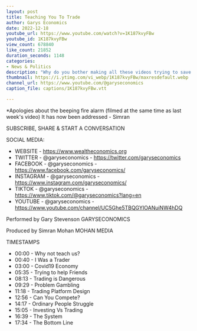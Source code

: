 ```yaml
---
layout: post
title: Teaching You To Trade
author: Garys Economics
date: 2022-12-18
youtube_url: https://www.youtube.com/watch?v=1K187kvyFBw
youtube_id: 1K187kvyFBw
view_count: 678840
like_count: 21852
duration_seconds: 1148
categories:
- News & Politics
description: "Why do you bother making all these videos trying to save the economy? if you're such a good trader why don't you just teach us all to trade and then we could all be millionaires..."
thumbnail: https://i.ytimg.com/vi_webp/1K187kvyFBw/maxresdefault.webp
channel_url: https://www.youtube.com/@garyseconomics
caption_file: captions/1K187kvyFBw.vtt

---
```


*Apologies about the beeping fire alarm (filmed at the same time as last week's video) It has now been addressed - Simran


SUBSCRIBE, SHARE & START A CONVERSATION


SOCIAL MEDIA:
- WEBSITE - https://www.wealtheconomics.org
- TWITTER - @garyseconomics - https://twitter.com/garyseconomics
- FACEBOOK - @garyseconomics - https://www.facebook.com/garyseconomics/
- INSTAGRAM - @garyseconomics - https://www.instagram.com/garyseconomics/
- TIKTOK - @garyseconomics - https://www.tiktok.com/@garyseconomics?lang=en
- YOUTUBE - @garyseconomics - https://www.youtube.com/channel/UC5Ghe5TBQGYIOANuiNW4hDQ


Performed by Gary Stevenson
GARYSECONOMICS


Produced by Simran Mohan
MOHAN MEDIA


TIMESTAMPS
- 00:00 - Why not teach us?
- 00:40 - I Was a Trader
- 03:00 - Covid19 Economy
- 05:35 - Trying to help Friends
- 08:13 - Trading is Dangerous
- 09:29 - Problem Gambling
- 11:18 - Trading Platform Design
- 12:56 - Can You Compete?
- 14:17 - Ordinary People Struggle
- 15:05 - Investing Vs Trading
- 16:39 - The System
- 17:34 - The Bottom Line
